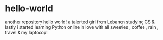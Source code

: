 # hello-world
another repository
hello world!
a talented girl from Lebanon studying CS & lastly i started learning Python online 
in love with all sweeties , coffee , rain , travel & my laptooop! 
